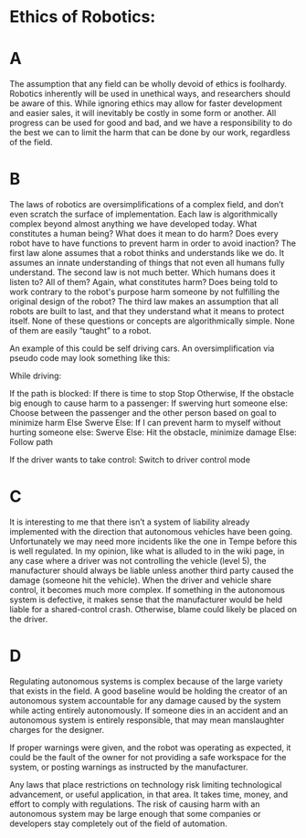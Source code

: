 # Ethics of Robotics:

# A
The assumption that any field can be wholly devoid of ethics is foolhardy. Robotics inherently will be used in unethical ways, and researchers should be aware of this. While ignoring ethics may allow for faster development and easier sales, it will inevitably be costly in some form or another. All progress can be used for good and bad, and we have a responsibility to do the best we can to limit the harm that can be done by our work, regardless of the field.

# B
The laws of robotics are oversimplifications of a complex field, and don’t even scratch the surface of implementation. Each law is algorithmically complex beyond almost anything we have developed today. What constitutes a human being? What does it mean to do harm? Does every robot have to have functions to prevent harm in order to avoid inaction? The first law alone assumes that a robot thinks and understands like we do. It assumes an innate understanding of things that not even all humans fully understand. The second law is not much better. Which humans does it listen to? All of them? Again, what constitutes harm? Does being told to work contrary to the robot's purpose harm someone by not fulfilling the original design of the robot? The third law makes an assumption that all robots are built to last, and that they understand what it means to protect itself. None of these questions or concepts are algorithmically simple. None of them are easily “taught” to a robot.

An example of this could be self driving cars. An oversimplification via pseudo code may look something like this:

While driving:

If the path is blocked:
    If there is time to stop
        Stop
    Otherwise,
        If the obstacle big enough to cause harm to a passenger:
            If swerving hurt someone else:
                Choose between the passenger and the other person
                based on goal to minimize harm
            Else
                Swerve
        Else:
            If I can prevent harm to myself without hurting someone else:
    Swerve
Else:
Hit the obstacle, minimize damage
Else:
Follow path

If the driver wants to take control:
    Switch to driver control mode


# C
It is interesting to me that there isn’t a system of liability already implemented with the direction that autonomous vehicles have been going. Unfortunately we may need more incidents like the one in Tempe before this is well regulated. In my opinion, like what is alluded to in the wiki page, in any case where a driver was not controlling the vehicle (level 5), the manufacturer should always be liable unless another third party caused the damage (someone hit the vehicle). When the driver and vehicle share control, it becomes much more complex. If something in the autonomous system is defective, it makes sense that the manufacturer would be held liable for a shared-control crash. Otherwise, blame could likely be placed on the driver.

# D
Regulating autonomous systems is complex because of the large variety that exists in the field. A good baseline would be holding the creator of an autonomous system accountable for any damage caused by the system while acting entirely autonomously. If someone dies in an accident and an autonomous system is entirely responsible, that may mean manslaughter charges for the designer. 

If proper warnings were given, and the robot was operating as expected, it could be the fault of the owner for not providing a safe workspace for the system, or posting warnings as instructed by the manufacturer.

Any laws that place restrictions on technology risk limiting technological advancement, or useful application, in that area. It takes time, money, and effort to comply with regulations. The risk of causing harm with an autonomous system may be large enough that some companies or developers stay completely out of the field of automation.




